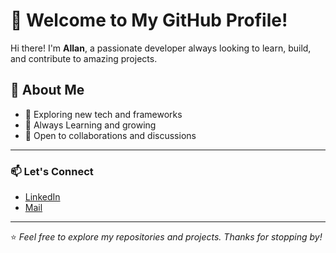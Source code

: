 # 👋 Welcome to My GitHub Profile!

Hi there! I'm **Allan**, a passionate developer always looking to learn, build, and contribute to amazing projects.

## 🌱 About Me

- 🌟 Exploring new tech and frameworks
- 📖 Always Learning and growing
- 🤝 Open to collaborations and discussions

---

### 📫 Let's Connect

- [LinkedIn](https://www.linkedin.com/in/allan-kariuki/)
- [Mail](kariukiallan850@gmail.com)

---

⭐️ *Feel free to explore my repositories and projects. Thanks for stopping by!*
